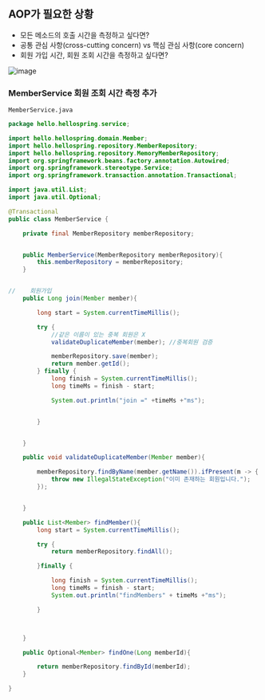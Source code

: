 ## AOP가 필요한 상황

- 모든 메소드의 호출 시간을 측정하고 싶다면?
- 공통 관심 사항(cross-cutting concern) vs 핵심 관심 사항(core concern)
- 회원 가입 시간, 회원 조회 시간을 측정하고 싶다면?

![image](https://user-images.githubusercontent.com/66653324/104429525-0d9b4880-55c9-11eb-9142-0f752fa6e078.png)


### MemberService 회원 조회 시간 측정 추가

`MemberService.java`

```java
package hello.hellospring.service;

import hello.hellospring.domain.Member;
import hello.hellospring.repository.MemberRepository;
import hello.hellospring.repository.MemoryMemberRepository;
import org.springframework.beans.factory.annotation.Autowired;
import org.springframework.stereotype.Service;
import org.springframework.transaction.annotation.Transactional;

import java.util.List;
import java.util.Optional;

@Transactional
public class MemberService {

    private final MemberRepository memberRepository;


    public MemberService(MemberRepository memberRepository){
        this.memberRepository = memberRepository;
    }


//    회원가입
    public Long join(Member member){

        long start = System.currentTimeMillis();

        try {
            //같은 이름이 있는 중복 회원은 X
            validateDuplicateMember(member); //중복회원 검증

            memberRepository.save(member);
            return member.getId();
        } finally {
            long finish = System.currentTimeMillis();
            long timeMs = finish - start;

            System.out.println("join =" +timeMs +"ms");


        }


    }

    public void validateDuplicateMember(Member member){

        memberRepository.findByName(member.getName()).ifPresent(m -> {
            throw new IllegalStateException("이미 존재하는 회원입니다.");
        });


    }

    public List<Member> findMember(){
        long start = System.currentTimeMillis();

        try {
            return memberRepository.findAll();

        }finally {

            long finish = System.currentTimeMillis();
            long timeMs = finish - start;
            System.out.println("findMembers" + timeMs +"ms");

        }



    }

    public Optional<Member> findOne(Long memberId){

        return memberRepository.findById(memberId);
    }

}


```

